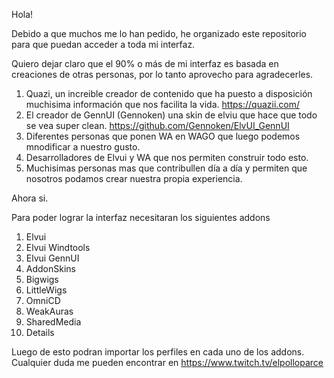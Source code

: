 Hola!

Debido a que muchos me lo han pedido, he organizado este repositorio para que puedan acceder a toda mi interfaz.

Quiero dejar claro que el 90% o más de mi interfaz es basada en creaciones de otras personas, por lo tanto aprovecho para agradecerles.
1. Quazi, un increible creador de contenido que ha puesto a disposición muchisima información que nos facilita la vida. https://quazii.com/
2. El creador de GennUI (Gennoken) una skin de elviu que hace que todo se vea super clean. https://github.com/Gennoken/ElvUI_GennUI
3. Diferentes personas que ponen WA en WAGO que luego podemos mnodificar a nuestro gusto.
4. Desarrolladores de Elvui y WA que nos permiten construir todo esto.
5. Muchisimas personas mas que contribullen día a día y permiten que nosotros podamos crear nuestra propia experiencia.

Ahora si.

Para poder lograr la interfaz necesitaran los siguientes addons
1. Elvui
2. Elvui Windtools
3. Elvui GennUI
4. AddonSkins
5. Bigwigs
6. LittleWigs
7. OmniCD
8. WeakAuras
9. SharedMedia
10. Details

Luego de esto podran importar los perfiles en cada uno de los addons.
Cualquier duda me pueden encontrar en https://www.twitch.tv/elpolloparce
